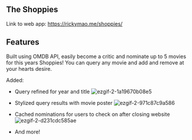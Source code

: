 ## The Shoppies



Link to web app: https://rickymao.me/shoppies/


## Features

Built using OMDB API, easily become a critic and nominate up to 5 movies for this years Shoppies! You can query any movie and add and remove at your hearts desire.

Added:
- Query refined for year and title
![ezgif-2-1a19670b08e5](https://user-images.githubusercontent.com/59406513/117603190-568e8400-b107-11eb-9282-434498541f26.gif)

- Stylized query results with movie poster
![ezgif-2-971c87c9a586](https://user-images.githubusercontent.com/59406513/117603558-504cd780-b108-11eb-9f2b-b03dbbf97c0b.gif)

- Cached nominations for users to check on after closing website
![ezgif-2-d231cdc585ae](https://user-images.githubusercontent.com/59406513/117603608-68245b80-b108-11eb-9092-579073d5144e.gif)

- And more!
